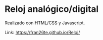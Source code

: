 # Reloj analógico/digital

Realizado con HTML/CSS y Javascript.

Link: https://fran26te.github.io/Reloj/
